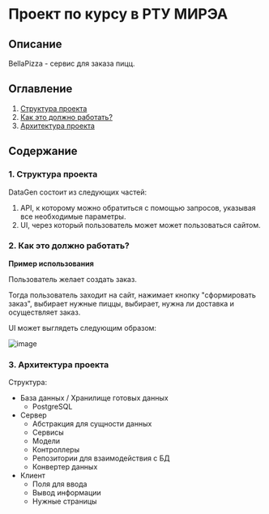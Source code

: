 # Проект по курсу в РТУ МИРЭА
## Описание
BellaPizza - сервис для заказа пицц.

## Оглавление
1. [Структура проекта](#ref1)
1. [Как это должно работать?](#ref2)
1. [Архитектура проекта](#ref3)
## Содержание

### <a name="ref1"></a> 1. Структура проекта

DataGen состоит из следующих частей:
1. API, к которому можно обратиться с помощью запросов, указывая все необходимые параметры.
2. UI, через который пользователь может может пользоваться сайтом.

### <a name="ref2"></a> 2. Как это должно работать?


**Пример использования**

Пользователь желает создать заказ.

Тогда пользователь заходит на сайт, нажимает кнопку "сформировать заказ", выбирает нужные пиццы, выбирает, нужна ли доставка и осуществляет заказ. 

UI может выглядеть следующим образом:

![image](https://sun9-72.userapi.com/s/v1/if2/Ol3lCy1O2edWZ2vMJfAg-boEsfs4UmZ9mWXDVh8NtxCSUzKGm8yt6kRnd9Sym1TJmYt8S4rQmPprZoqrMvV7qvR7.jpg?size=2560x1303&quality=96&type=album)

### <a name="ref3"></a> 3. Архитектура проекта

Структура:
- База данных / Хранилище готовых данных
  - PostgreSQL
- Сервер
  - Абстракция для сущности данных
  - Сервисы
  - Модели
  - Контроллеры
  - Репозитории для взаимодействия с БД
  - Конвертер данных
- Клиент
  - Поля для ввода
  - Вывод информации
  - Нужные страницы
